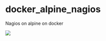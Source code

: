 # docker_alpine_nagios
Nagios on alpine on docker

![](https://images.microbadger.com/badges/version/point/alpine_nagios.svg)
